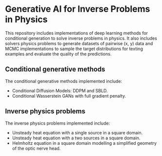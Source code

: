 # Generative AI for Inverse Problems in Physics

This repository includes implementations of deep learning methods for conditional generation to solve inverse problems in physics. It also includes solvers physics problems to generate datasets of pairwise (x, y) data and MCMC implementations to sample the target distributions for texting examples and evaluate the quality of the predictions.

## Conditional generative methods

The conditional generative methods implemented include:

- Conditional Diffusion Models: DDPM and SBLD.
- Conditional Wasserstein GANs with full gradient penalty.

## Inverse physics problems

The inverse physics problems implemented include:

- Unsteady heat equation with a single source in a square domain.
- Unsteady heat equation with a two sources in a square domain.
- Helmholtz equation in a square domain modelling a simplified geometry of the optic nerve head.